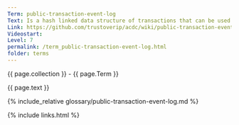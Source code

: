 ```yaml
---
Term: public-transaction-event-log
Text: Is a hash linked data structure of transactions that can be used to track state
Link: https://github.com/trustoverip/acdc/wiki/public-transaction-event-log
Videostart: 
Level: 7
permalink: /term_public-transaction-event-log.html
folder: terms
---
```


{{ page.collection }} - {{ page.Term }}

   {{ page.text }}

{% include_relative glossary/public-transaction-event-log.md %}

 {% include links.html %} 
